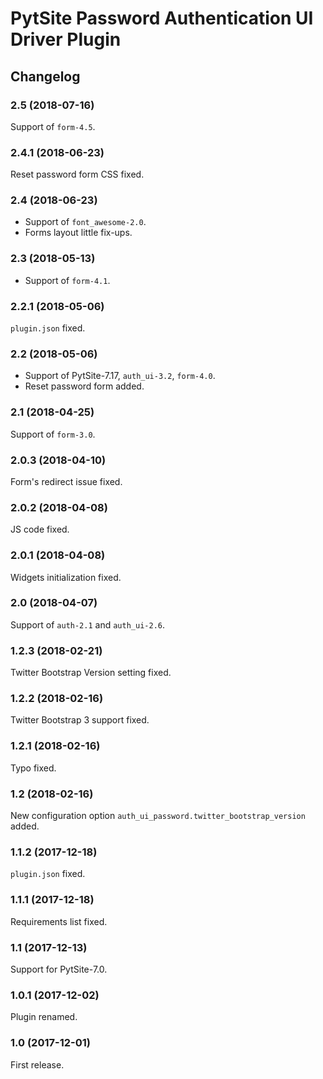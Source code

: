 # PytSite Password Authentication UI Driver Plugin


## Changelog


### 2.5 (2018-07-16)

Support of `form-4.5`.


### 2.4.1 (2018-06-23)

Reset password form CSS fixed.


### 2.4 (2018-06-23)

- Support of `font_awesome-2.0`.
- Forms layout little fix-ups.


### 2.3 (2018-05-13)

- Support of `form-4.1`.


### 2.2.1 (2018-05-06)

`plugin.json` fixed.


### 2.2 (2018-05-06)

- Support of PytSite-7.17, `auth_ui-3.2`, `form-4.0`.
- Reset password form added.


### 2.1 (2018-04-25)

Support of `form-3.0`.


### 2.0.3 (2018-04-10)

Form's redirect issue fixed.


### 2.0.2 (2018-04-08)

JS code fixed.


### 2.0.1 (2018-04-08)

Widgets initialization fixed.


### 2.0 (2018-04-07)

Support of `auth-2.1` and `auth_ui-2.6`.


### 1.2.3 (2018-02-21)

Twitter Bootstrap Version setting fixed.


### 1.2.2 (2018-02-16)

Twitter Bootstrap 3 support fixed.


### 1.2.1 (2018-02-16)

Typo fixed.


### 1.2 (2018-02-16)

New configuration option `auth_ui_password.twitter_bootstrap_version`
added.


### 1.1.2 (2017-12-18)

`plugin.json` fixed.


### 1.1.1 (2017-12-18)

Requirements list fixed.


### 1.1 (2017-12-13)

Support for PytSite-7.0.


### 1.0.1 (2017-12-02)

Plugin renamed.


### 1.0 (2017-12-01)

First release.
